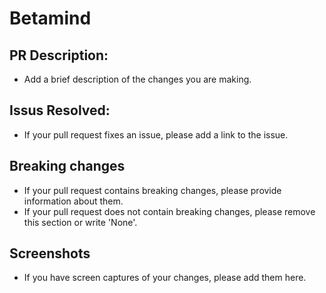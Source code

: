 # Betamind

## PR Description:
- Add a brief description of the changes you are making.

## Issus Resolved:
- If your pull request fixes an issue, please add a link to the issue.

## Breaking changes
- If your pull request contains breaking changes, please provide information about them.
- If your pull request does not contain breaking changes, please remove this section or write 'None'.

## Screenshots
- If you have screen captures of your changes, please add them here.